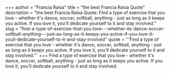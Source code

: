 +++
author = "Francia Raisa"
title = "the best Francia Raisa Quote"
description = "the best Francia Raisa Quote: Find a type of exercise that you love - whether it's dance, soccer, softball, anything - just as long as it keeps you active. If you love it, you'll dedicate yourself to it and stay involved."
slug = "find-a-type-of-exercise-that-you-love---whether-its-dance-soccer-softball-anything---just-as-long-as-it-keeps-you-active-if-you-love-it-youll-dedicate-yourself-to-it-and-stay-involved"
quote = '''Find a type of exercise that you love - whether it's dance, soccer, softball, anything - just as long as it keeps you active. If you love it, you'll dedicate yourself to it and stay involved.'''
+++
Find a type of exercise that you love - whether it's dance, soccer, softball, anything - just as long as it keeps you active. If you love it, you'll dedicate yourself to it and stay involved.
